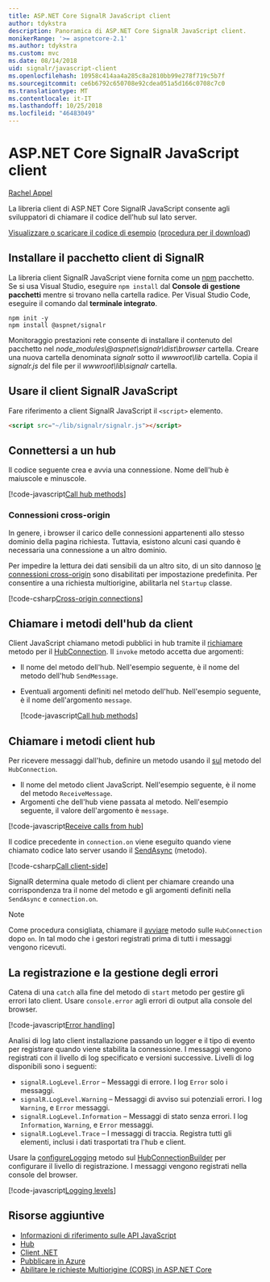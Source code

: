 ```yaml
---
title: ASP.NET Core SignalR JavaScript client
author: tdykstra
description: Panoramica di ASP.NET Core SignalR JavaScript client.
monikerRange: '>= aspnetcore-2.1'
ms.author: tdykstra
ms.custom: mvc
ms.date: 08/14/2018
uid: signalr/javascript-client
ms.openlocfilehash: 10958c414aa4a285c8a2810bb99e278f719c5b7f
ms.sourcegitcommit: ce6b6792c650708e92cdea051a5d166c0708c7c0
ms.translationtype: MT
ms.contentlocale: it-IT
ms.lasthandoff: 10/25/2018
ms.locfileid: "46483049"
---
```

# <a name="aspnet-core-signalr-javascript-client"></a>ASP.NET Core SignalR JavaScript client

[Rachel Appel](http://twitter.com/rachelappel)

La libreria client di ASP.NET Core SignalR JavaScript consente agli sviluppatori di chiamare il codice dell'hub sul lato server.

[Visualizzare o scaricare il codice di esempio](https://github.com/aspnet/Docs/tree/live/aspnetcore/signalr/javascript-client/sample) ([procedura per il download](xref:tutorials/index#how-to-download-a-sample))

## <a name="install-the-signalr-client-package"></a>Installare il pacchetto client di SignalR

La libreria client SignalR JavaScript viene fornita come un [npm](https://www.npmjs.com/) pacchetto. Se si usa Visual Studio, eseguire `npm install` dal **Console di gestione pacchetti** mentre si trovano nella cartella radice. Per Visual Studio Code, eseguire il comando dal **terminale integrato**.

  ```console
  npm init -y
  npm install @aspnet/signalr
  ```

Monitoraggio prestazioni rete consente di installare il contenuto del pacchetto nel *node_modules\\@aspnet\signalr\dist\browser* cartella. Creare una nuova cartella denominata *signalr* sotto il *wwwroot\\lib* cartella. Copia il *signalr.js* del file per il *wwwroot\lib\signalr* cartella.

## <a name="use-the-signalr-javascript-client"></a>Usare il client SignalR JavaScript

Fare riferimento a client SignalR JavaScript il `<script>` elemento.

```html
<script src="~/lib/signalr/signalr.js"></script>
```

## <a name="connect-to-a-hub"></a>Connettersi a un hub

Il codice seguente crea e avvia una connessione. Nome dell'hub è maiuscole e minuscole.

[!code-javascript[Call hub methods](javascript-client/sample/wwwroot/js/chat.js?range=9-12,28)]

### <a name="cross-origin-connections"></a>Connessioni cross-origin

In genere, i browser il carico delle connessioni appartenenti allo stesso dominio della pagina richiesta. Tuttavia, esistono alcuni casi quando è necessaria una connessione a un altro dominio.

Per impedire la lettura dei dati sensibili da un altro sito, di un sito dannoso [le connessioni cross-origin](xref:security/cors) sono disabilitati per impostazione predefinita. Per consentire a una richiesta multiorigine, abilitarla nel `Startup` classe.

[!code-csharp[Cross-origin connections](javascript-client/sample/Startup.cs?highlight=29-35,56)]

## <a name="call-hub-methods-from-client"></a>Chiamare i metodi dell'hub da client

Client JavaScript chiamano metodi pubblici in hub tramite il [richiamare](/javascript/api/%40aspnet/signalr/hubconnection#invoke) metodo per il [HubConnection](/javascript/api/%40aspnet/signalr/hubconnection). Il `invoke` metodo accetta due argomenti:

* Il nome del metodo dell'hub. Nell'esempio seguente, è il nome del metodo dell'hub `SendMessage`.
* Eventuali argomenti definiti nel metodo dell'hub. Nell'esempio seguente, è il nome dell'argomento `message`.

  [!code-javascript[Call hub methods](javascript-client/sample/wwwroot/js/chat.js?range=24)]

## <a name="call-client-methods-from-hub"></a>Chiamare i metodi client hub

Per ricevere messaggi dall'hub, definire un metodo usando il [sul](/javascript/api/%40aspnet/signalr/hubconnection#on) metodo del `HubConnection`.

* Il nome del metodo client JavaScript. Nell'esempio seguente, è il nome del metodo `ReceiveMessage`.
* Argomenti che dell'hub viene passata al metodo. Nell'esempio seguente, il valore dell'argomento è `message`.

[!code-javascript[Receive calls from hub](javascript-client/sample/wwwroot/js/chat.js?range=14-19)]

Il codice precedente in `connection.on` viene eseguito quando viene chiamato codice lato server usando il [SendAsync](/dotnet/api/microsoft.aspnetcore.signalr.clientproxyextensions.sendasync) (metodo).

[!code-csharp[Call client-side](javascript-client/sample/hubs/chathub.cs?range=8-11)]

SignalR determina quale metodo di client per chiamare creando una corrispondenza tra il nome del metodo e gli argomenti definiti nella `SendAsync` e `connection.on`.

> [!NOTE]
> Come procedura consigliata, chiamare il [avviare](/javascript/api/%40aspnet/signalr/hubconnection#start) metodo sulle `HubConnection` dopo `on`. In tal modo che i gestori registrati prima di tutti i messaggi vengono ricevuti.

## <a name="error-handling-and-logging"></a>La registrazione e la gestione degli errori

Catena di una `catch` alla fine del metodo di `start` metodo per gestire gli errori lato client. Usare `console.error` agli errori di output alla console del browser.

[!code-javascript[Error handling](javascript-client/sample/wwwroot/js/chat.js?range=28)]

Analisi di log lato client installazione passando un logger e il tipo di evento per registrare quando viene stabilita la connessione. I messaggi vengono registrati con il livello di log specificato e versioni successive. Livelli di log disponibili sono i seguenti:

* `signalR.LogLevel.Error` &ndash; Messaggi di errore. I log `Error` solo i messaggi.
* `signalR.LogLevel.Warning` &ndash; Messaggi di avviso sui potenziali errori. I log `Warning`, e `Error` messaggi.
* `signalR.LogLevel.Information` &ndash; Messaggi di stato senza errori. I log `Information`, `Warning`, e `Error` messaggi.
* `signalR.LogLevel.Trace` &ndash; I messaggi di traccia. Registra tutti gli elementi, inclusi i dati trasportati tra l'hub e client.

Usare la [configureLogging](/javascript/api/%40aspnet/signalr/hubconnectionbuilder#configurelogging) metodo sul [HubConnectionBuilder](/javascript/api/%40aspnet/signalr/hubconnectionbuilder) per configurare il livello di registrazione. I messaggi vengono registrati nella console del browser.

[!code-javascript[Logging levels](javascript-client/sample/wwwroot/js/chat.js?range=9-12)]

## <a name="additional-resources"></a>Risorse aggiuntive

* [Informazioni di riferimento sulle API JavaScript](/javascript/api/?view=signalr-js-latest)
* [Hub](xref:signalr/hubs)
* [Client .NET](xref:signalr/dotnet-client)
* [Pubblicare in Azure](xref:signalr/publish-to-azure-web-app)
* [Abilitare le richieste Multiorigine (CORS) in ASP.NET Core](xref:security/cors)
